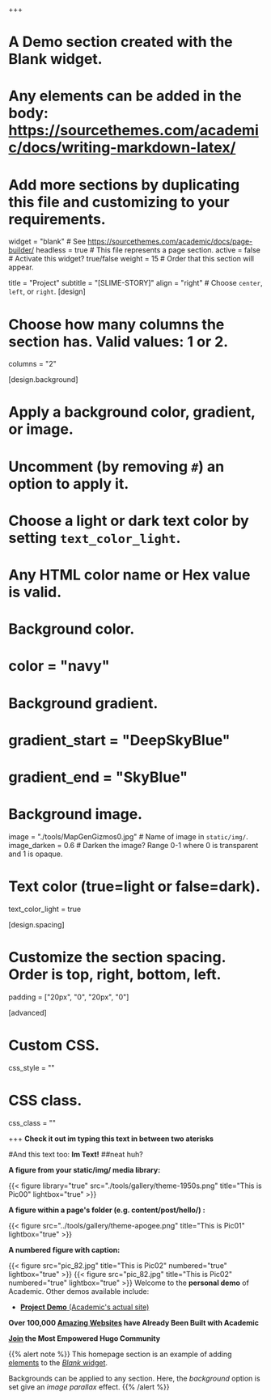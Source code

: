 +++
# A Demo section created with the Blank widget.
# Any elements can be added in the body: https://sourcethemes.com/academic/docs/writing-markdown-latex/
# Add more sections by duplicating this file and customizing to your requirements.

widget = "blank"  # See https://sourcethemes.com/academic/docs/page-builder/
headless = true  # This file represents a page section.
active = false  # Activate this widget? true/false
weight = 15  # Order that this section will appear.

title = "Project"
subtitle = "[SLIME-STORY]"
align = "right"  # Choose `center`, `left`, or `right`.
[design]
  # Choose how many columns the section has. Valid values: 1 or 2.
  columns = "2"

[design.background]
  # Apply a background color, gradient, or image.
  #   Uncomment (by removing `#`) an option to apply it.
  #   Choose a light or dark text color by setting `text_color_light`.
  #   Any HTML color name or Hex value is valid.

  # Background color.
  # color = "navy"
  
  # Background gradient.
  # gradient_start = "DeepSkyBlue"
  # gradient_end = "SkyBlue"
  
  # Background image.
  image = "./tools/MapGenGizmos0.jpg"  # Name of image in `static/img/`.
  image_darken = 0.6  # Darken the image? Range 0-1 where 0 is transparent and 1 is opaque.

  # Text color (true=light or false=dark).
  text_color_light = true

[design.spacing]
  # Customize the section spacing. Order is top, right, bottom, left.
  padding = ["20px", "0", "20px", "0"]

[advanced]
 # Custom CSS. 
 css_style = ""
 
 # CSS class.
 css_class = ""

+++
**Check it out im typing this text in between two aterisks**

#And this text too: 
**Im Text!** 
##neat huh?

**A figure from your static/img/ media library:**

{{< figure library="true" src="./tools/gallery/theme-1950s.png" title="This is Pic00" lightbox="true" >}}

**A figure within a page's folder (e.g. content/post/hello/) :**

{{< figure src="../tools/gallery/theme-apogee.png" title="This is Pic01" lightbox="true" >}}

**A numbered figure with caption:**

{{< figure src="pic_82.jpg" title="This is Pic02" numbered="true" lightbox="true" >}}
{{< figure src="pic_82.jpg" title="This is Pic02" numbered="true" lightbox="true" >}}
Welcome to the **personal demo** of Academic. Other demos available include:

- [**Project Demo** (Academic's actual site)](https://sourcethemes.com/academic/)

**Over 100,000 [Amazing Websites](https://sourcethemes.com/academic/#expo) have Already Been Built with Academic**

**[Join](https://sourcethemes.com/academic/docs/install/) the Most Empowered Hugo Community**

{{% alert note %}}
This homepage section is an example of adding [elements](https://sourcethemes.com/academic/docs/writing-markdown-latex/) to the [*Blank* widget](https://sourcethemes.com/academic/docs/widgets/).


Backgrounds can be applied to any section. Here, the *background* option is set give an *image parallax* effect.
{{% /alert %}}
